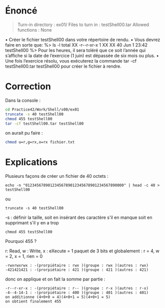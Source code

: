 
# Énoncé

> Turn-in directory : ex01/
> Files to turn in : testShell00.tar
> Allowed functions : None

• Créer le fichier testShell00 dans votre répertoire de rendu.
• Vous devrez faire en sorte que:
%> ls -l
total XX
-r--r-xr-x 1 XX XX 40 Jun 1 23:42 testShell00
%>
Pour les heures, il sera toléré que ce soit l’année qui s’affiche si la date de l’exercice
(1 juin) est dépassée de six mois ou plus.
• Une fois l’exercice résolu, vous exécuterez la commande tar -cf testShell00.tar
testShell00 pour créer le fichier à rendre.
# Correction

Dans la console :
```sh
cd Practice42/Work/Shell/s00/ex01
truncate -s 40 testShell00
chmod 455 testShell00
tar -cf testShell00.tar testShell00
```

on aurait pu faire :

```sh
chmod u=r,g=rx,o=rx fichier.txt
```


# Explications

Plusieurs façons de créer un fichier de 40 octets :

```shell
echo -n "01234567890123456789012345678901234567890000" | head -c 40 > testShell00
```

ou

```shell
truncate -s 40 testShell00
```

-s : définir la taille, soit en insérant des caractère s'il en manque soit en supprimant s'il y en a trop

```shell
chmod 455 testShell00
```

Pourquoi 455 ?

r: Read, w : Write, x : eXecute  = 1 paquet de 3 bits
  et globalement : r = 4, w = 2, x = 1, rien = 0
  
```
-rwxrwxrwx : -(prorpiétaire : rwx )(groupe : rwx )(autres : rwx)  
-421421421 : -(prorpiétaire : 421 )(groupe : 421 )(autres : 421)  
```
  
donc  on applique et on fait la somme par partie :
  
```
-r--r-xr-x : -(prorpiétaire : r-- )(groupe : r-x )(autres : r-x)  
-4--4-14-1 : -(prorpiétaire : 400 )(groupe : 401 )(autres : 401)  
on additionne (4+0+0 = 4)(4+0+1 = 5)(4+0+1 = 5)
on obtient finalement 455  
```



